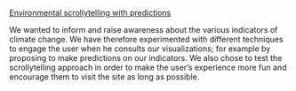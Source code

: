 [Environmental scrollytelling with predictions](https://github.com/komann12/Scrollytelling_indicateurs_environnement)

We wanted to inform and raise awareness about the various indicators of climate change. We have therefore experimented
with different techniques to engage the user when he consults our visualizations; for example by proposing to make
predictions on our indicators. We also chose to test the scrollytelling approach in order to make the user’s experience
more fun and encourage them to visit the site as long as possible.